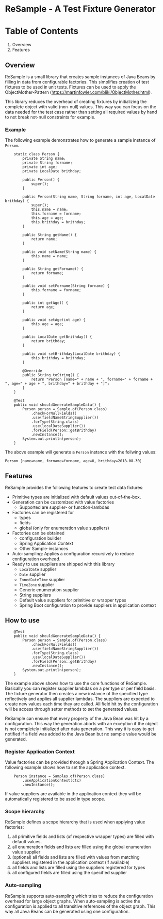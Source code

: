 # ReSample - A Test Fixture Generator

# Table of Contents
1. Overview
2. Features

## Overview

ReSample is a small library that creates sample instances of Java Beans by filling in data from configurable factories. This simplifies creation of test fixtures to be used in unit tests. Fixtures can be used to apply the ObjectMother-Pattern (https://martinfowler.com/bliki/ObjectMother.html). 

This library reduces the overhead of creating fixtures by initializing the complete object with valid (non-null) values. This way you can focus on the data needed for the test case rather than setting all required values by hand to not break not-null constraints for example.

### Example

The following example demonstrates how to generate a sample instance of `Person`.

```
	static class Person {
		private String name;
		private String forname;
		private int age;
		private LocalDate brithday;

		public Person() {
			super();
		}

		public Person(String name, String forname, int age, LocalDate brithday) {
			super();
			this.name = name;
			this.forname = forname;
			this.age = age;
			this.brithday = brithday;
		}

		public String getName() {
			return name;
		}

		public void setName(String name) {
			this.name = name;
		}

		public String getForname() {
			return forname;
		}

		public void setForname(String forname) {
			this.forname = forname;
		}

		public int getAge() {
			return age;
		}

		public void setAge(int age) {
			this.age = age;
		}

		public LocalDate getBrithday() {
			return brithday;
		}

		public void setBrithday(LocalDate brithday) {
			this.brithday = brithday;
		}

		@Override
		public String toString() {
			return "Person [name=" + name + ", forname=" + forname + ", age=" + age + ", brithday=" + brithday + "]";
		}
	}

	@Test
	public void shouldGenerateSampleData() {
		Person person = Sample.of(Person.class)
		    .checkForNullFields()
		    .use(fieldNameStringSupplier())
		    .forType(String.class)
		    .use(localDateSupplier())
		    .forField(Person::getBrithday)
		    .newInstance();
		System.out.println(person);
	}
```

The above example will generate a `Person` instance with the follwing values:
```
Person [name=name, forname=forname, age=0, brithday=2018-08-30]
```

## Features

ReSample provides the following features to create test data fixtures:
- Primitive types are initialized with default values out-of-the-box.
- Generation can be customized with value factories
  - Supported are supplier- or function-lambdas
- Factories can be registered for
  - types
  - fields
  - global (only for enumeration value suppliers)
- Factories can be obtained
  - configuration builder
  - Spring Application Context
  - Other Sample-instances
- Auto-sampling: Applies a configuration recursively to reduce configuration overhead.
- Ready to use suppliers are shipped with this library
  - `LocalDate` supplier
  - `Date` supplier
  - `ZonedDateTime` supplier
  - `TimeZone` supplier
  - Generic enumeration supplier
  - String suppliers
  - Default value suppliers for primitive or wrapper types
  - Spring Boot configuration to provide suppliers in application context

## How to use

```
	@Test
	public void shouldGenerateSampleData() {
		Person person = Sample.of(Person.class)
		    .checkForNullFields()
		    .use(fieldNameStringSupplier())
		    .forType(String.class)
		    .use(localDateSupplier())
		    .forField(Person::getBrithday)
		    .newInstance();
		System.out.println(person);
	}
```

The example above shows how to use the core functions of ReSample. Basically you can register supplier lambdas on a per type or per field basis. The fixture generator then creates a new instance of the specified type reflectively and applies all supplier lambdas. The suppliers are expected to create new values each time they are called. All field hit by the configuration will be access through setter methods to set the generated values.

ReSample can ensure that every property of the Java Bean was hit by a configuration. This way the generation aborts with an exception if the object is not completely initialized after data generation. This way it is easy to get notified if a field was added to the Java Bean but no sample value would be generated.

### Register Application Context

Value factories can be provided through a Spring Application Context. The following example shows how to set the application context.

```
    Person instance = Samples.of(Person.class)
        .useApplicationContext(ctx)
        .newInstance();
```

If value suppliers are available in the application context they will be automatically registered to be used in type scope.

### Scope hierarchy

ReSample defines a scope hierarchy that is used when applying value factories:

1. all primitive fields and lists (of respective wrapper types) are filled with default values.
2. all enumeration fields and lists are filled using the global enumeration value supplier
3. (optional) all fields and lists are filled with values from matching suppliers registered in the application context (if available)
4. all fields and lists are filled using the suppliers registered for types
5. all configured fields are filled using the specified supplier

### Auto-sampling

ReSample supports auto-sampling which tries to reduce the configuration overhead for large object graphs. When auto-sampling is active the configuration is applied to all transitive references of the object graph. This way all Java Beans can be generated using one configuration.
  
